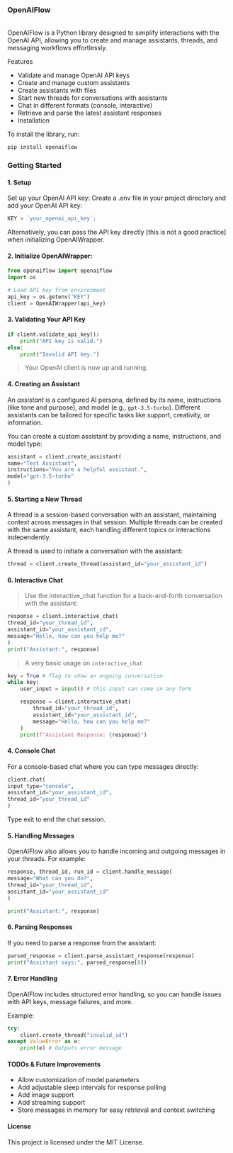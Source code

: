 ### OpenAIFlow

<br/>
OpenAIFlow is a Python library designed to simplify interactions with the OpenAI API, allowing you to create and manage assistants, threads, and messaging workflows effortlessly.

Features

- Validate and manage OpenAI API keys
- Create and manage custom assistants
- Create assistants with files
- Start new threads for conversations with assistants
- Chat in different formats (console, interactive)
- Retrieve and parse the latest assistant responses
- Installation

To install the library, run:

```bash
pip install openaiflow
```

### Getting Started

#### 1. Setup

Set up your OpenAI API key:
Create a .env file in your project directory and add your OpenAI API key:

```js
KEY = `your_openai_api_key`;
```

Alternatively, you can pass the API key directly [this is not a good practice] when initializing OpenAIWrapper.

#### 2. Initialize OpenAIWrapper:

```python
from openaiflow import openaiflow
import os

# Load API key from environment
api_key = os.getenv("KEY")
client = OpenAIWrapper(api_key)
```

#### 3. Validating Your API Key

```python
if client.validate_api_key():
	print("API key is valid.")
else:
	print("Invalid API key.")
```

> Your OpenAI client is now up and running.

#### 4. Creating an Assistant

An _assistant_ is a configured AI persona, defined by its name, instructions (like tone and purpose), and model (e.g., `gpt-3.5-turbo`). Different assistants can be tailored for specific tasks like support, creativity, or information.

You can create a custom assistant by providing a name, instructions, and model type:

```python
assistant = client.create_assistant(
name="Test Assistant",
instructions="You are a helpful assistant.",
model="gpt-3.5-turbo"
)
```

#### 5. Starting a New Thread

A thread is a session-based conversation with an assistant, maintaining context across messages in that session. Multiple threads can be created with the same assistant, each handling different topics or interactions independently.

A thread is used to initiate a conversation with the assistant:

```python
thread = client.create_thread(assistant_id="your_assistant_id")
```

#### 6. Interactive Chat

> Use the interactive_chat function for a back-and-forth conversation with the assistant:

```python
response = client.interactive_chat(
thread_id="your_thread_id",
assistant_id="your_assistant_id",
message="Hello, how can you help me?"
)
print("Assistant:", response)
```

> A very basic usage on `interactive_chat`

```python
key = True # flag to show an ongoing conversation
while key:
	user_input = input() # this input can come in any form

    response = client.interactive_chat(
		thread_id="your_thread_id",
		assistant_id="your_assistant_id",
		message="Hello, how can you help me?"
	)
    print(f"Assistant Response: {response}")
```

#### 4. Console Chat

For a console-based chat where you can type messages directly:

```python
client.chat(
input_type="console",
assistant_id="your_assistant_id",
thread_id="your_thread_id"
)
```

Type exit to end the chat session.

#### 5. Handling Messages

OpenAIFlow also allows you to handle incoming and outgoing messages in your threads. For example:

```python
response, thread_id, run_id = client.handle_message(
message="What can you do?",
thread_id="your_thread_id",
assistant_id="your_assistant_id"
)

print("Assistant:", response)
```

#### 6. Parsing Responses

If you need to parse a response from the assistant:

```python
parsed_response = client.parse_assistant_response(response)
print("Assistant says:", parsed_response[0])
```

#### 7. Error Handling

OpenAIFlow includes structured error handling, so you can handle issues with API keys, message failures, and more.

Example:

```python
try:
	client.create_thread("invalid_id")
except ValueError as e:
	print(e) # Outputs error message
```

#### TODOs & Future Improvements

- Allow customization of model parameters
- Add adjustable sleep intervals for response polling
- Add image support
- Add streaming support
- Store messages in memory for easy retrieval and context switching

#### License

This project is licensed under the MIT License.
